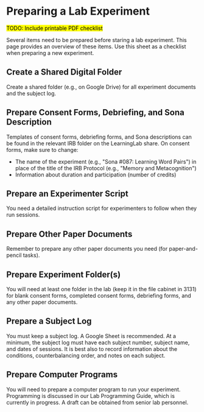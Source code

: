 # Preparing a Lab Experiment

<mark>TODO: Include printable PDF checklist</mark>

Several items need to be prepared before staring a lab experiment. This page provides an overview of these items. Use this sheet as a checklist when preparing a new experiment.

## Create a Shared Digital Folder

Create a shared folder (e.g., on Google Drive) for all experiment documents and the subject log.

## Prepare Consent Forms, Debriefing, and Sona Description

Templates of consent forms, debriefing forms, and Sona descriptions can be found in the relevant IRB folder on the LearningLab share. On consent forms, make sure to change:

* The name of the experiment (e.g., "Sona #087: Learning Word Pairs") in place of the title of the IRB Protocol (e.g., "Memory and Metacognition")
* Information about duration and participation (number of credits)

## Prepare an Experimenter Script

You need a detailed instruction script for experimenters to follow when they run sessions.

## Prepare Other Paper Documents

Remember to prepare any other paper documents you need (for paper-and-pencil tasks).

## Prepare Experiment Folder(s)

You will need at least one folder in the lab (keep it in the file cabinet in 3131) for blank consent forms, completed consent forms, debriefing forms, and any other paper documents. 

## Prepare a Subject Log

You must keep a subject log. A Google Sheet is recommended. At a minimum, the subject log must have each subject number, subject name, and dates of sessions. It is best also to record information about the conditions, counterbalancing order, and notes on each subject.

## Prepare Computer Programs

You will need to prepare a computer program to run your experiment. Programming is discussed in our Lab Programming Guide, which is currently in progress. A draft can be obtained from senior lab personnel.
